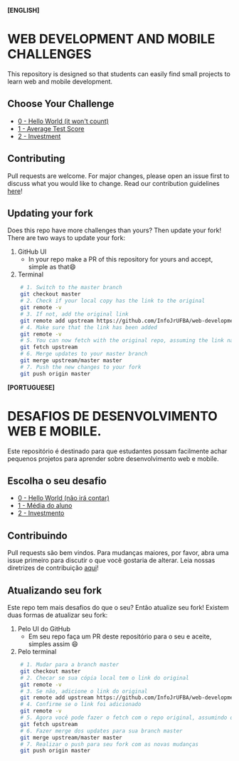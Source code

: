 **[ENGLISH]**

# WEB DEVELOPMENT AND MOBILE CHALLENGES

This repository is designed so that students can easily find small projects to learn web and mobile development.

## Choose Your Challenge

- [0 - Hello World (it won't count)](./challenges/0-hello-world/readme.md)
- [1 - Average Test Score](./challenges/1-average-test-score/readme.md)
- [2 - Investment](./challenges/2-investment/readme.md)

## Contributing

Pull requests are welcome. For major changes, please open an issue first to discuss what you would like to change.
Read our contribution guidelines [here](https://github.com/InfoJrUFBA/web-development-and-mobile-challenges/blob/main/CONTRIBUTING.md)!

## Updating your fork

Does this repo have more challenges than yours? Then update your fork!
There are two ways to update your fork:

1. GitHub UI
   - In your repo make a PR of this repository for yours and accept, simple as that:smile:
2. Terminal

```bash
    # 1. Switch to the master branch
    git checkout master
    # 2. Check if your local copy has the link to the original
    git remote -v
    # 3. If not, add the original link
    git remote add upstream https://github.com/InfoJrUFBA/web-development-and-mobile-challenges.git
    # 4. Make sure that the link has been added
    git remote -v
    # 5. You can now fetch with the original repo, assuming the link name is 'upstream'
    git fetch upstream
    # 6. Merge updates to your master branch
    git merge upstream/master master
    # 7. Push the new changes to your fork
    git push origin master

```

**[PORTUGUESE]**

# DESAFIOS DE DESENVOLVIMENTO WEB E MOBILE.

Este repositório é destinado para que estudantes possam facilmente achar pequenos projetos para aprender sobre desenvolvimento web e mobile.

## Escolha o seu desafio

- [0 - Hello World (não irá contar)](./challenges/0-hello-world/readme.md)
- [1 - Média do aluno](./challenges/1-average-test-score/readme.md)
- [2 - Investmento](./challenges/2-investment/readme.md)

## Contribuindo

Pull requests são bem vindos. Para mudanças maiores, por favor, abra uma issue primeiro para discutir o que você gostaria de alterar.
Leia nossas diretrizes de contribuição [aqui](https://github.com/InfoJrUFBA/web-development-and-mobile-challenges/blob/main/CONTRIBUTING.md)!

## Atualizando seu fork

Este repo tem mais desafios do que o seu? Então atualize seu fork!
Existem duas formas de atualizar seu fork:
1. Pelo UI do GitHub
   - Em seu repo faça um PR deste repositório para o seu e aceite, simples assim :smile:
2. Pelo terminal

```bash
    # 1. Mudar para a branch master
    git checkout master
    # 2. Checar se sua cópia local tem o link do original
    git remote -v
    # 3. Se não, adicione o link do original
    git remote add upstream https://github.com/InfoJrUFBA/web-development-and-mobile-challenges.git
    # 4. Confirme se o link foi adicionado
    git remote -v
    # 5. Agora você pode fazer o fetch com o repo original, assumindo que o nome do link é 'upstream'
    git fetch upstream
    # 6. Fazer merge dos updates para sua branch master
    git merge upstream/master master
    # 7. Realizar o push para seu fork com as novas mudanças
    git push origin master

```
